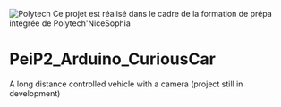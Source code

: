 ![Polytech](http://www.polytechnice.fr/jahia/jsp/jahia/templates/inc/img/polytech_nice-sophia.png)
Ce projet est réalisé dans le cadre de la formation de prépa intégrée de Polytech'NiceSophia
# PeiP2_Arduino_CuriousCar
A long distance controlled vehicle with a camera (project still in development)
